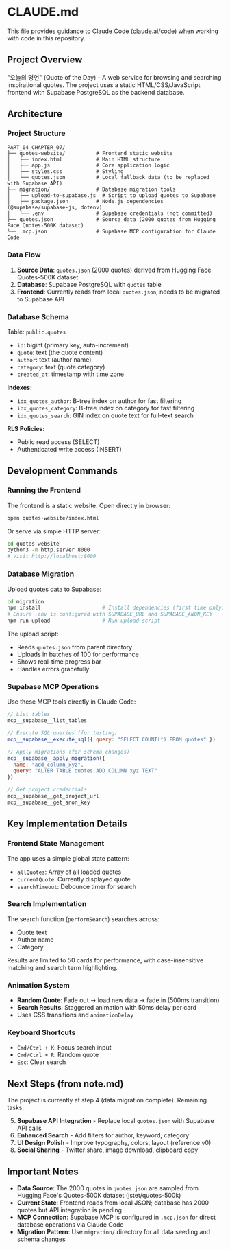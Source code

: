 # CLAUDE.md

This file provides guidance to Claude Code (claude.ai/code) when working with code in this repository.

## Project Overview

"오늘의 명언" (Quote of the Day) - A web service for browsing and searching inspirational quotes. The project uses a static HTML/CSS/JavaScript frontend with Supabase PostgreSQL as the backend database.

## Architecture

### Project Structure

```
PART_04_CHAPTER_07/
├── quotes-website/          # Frontend static website
│   ├── index.html           # Main HTML structure
│   ├── app.js               # Core application logic
│   ├── styles.css           # Styling
│   └── quotes.json          # Local fallback data (to be replaced with Supabase API)
├── migration/               # Database migration tools
│   ├── upload-to-supabase.js  # Script to upload quotes to Supabase
│   ├── package.json         # Node.js dependencies (@supabase/supabase-js, dotenv)
│   └── .env                 # Supabase credentials (not committed)
├── quotes.json              # Source data (2000 quotes from Hugging Face Quotes-500K dataset)
└── .mcp.json                # Supabase MCP configuration for Claude Code
```

### Data Flow

1. **Source Data**: `quotes.json` (2000 quotes) derived from Hugging Face Quotes-500K dataset
2. **Database**: Supabase PostgreSQL with `quotes` table
3. **Frontend**: Currently reads from local `quotes.json`, needs to be migrated to Supabase API

### Database Schema

Table: `public.quotes`
- `id`: bigint (primary key, auto-increment)
- `quote`: text (the quote content)
- `author`: text (author name)
- `category`: text (quote category)
- `created_at`: timestamp with time zone

**Indexes:**
- `idx_quotes_author`: B-tree index on author for fast filtering
- `idx_quotes_category`: B-tree index on category for fast filtering
- `idx_quotes_search`: GIN index on quote text for full-text search

**RLS Policies:**
- Public read access (SELECT)
- Authenticated write access (INSERT)

## Development Commands

### Running the Frontend

The frontend is a static website. Open directly in browser:
```bash
open quotes-website/index.html
```

Or serve via simple HTTP server:
```bash
cd quotes-website
python3 -m http.server 8000
# Visit http://localhost:8000
```

### Database Migration

Upload quotes data to Supabase:
```bash
cd migration
npm install                    # Install dependencies (first time only)
# Ensure .env is configured with SUPABASE_URL and SUPABASE_ANON_KEY
npm run upload                 # Run upload script
```

The upload script:
- Reads `quotes.json` from parent directory
- Uploads in batches of 100 for performance
- Shows real-time progress bar
- Handles errors gracefully

### Supabase MCP Operations

Use these MCP tools directly in Claude Code:

```javascript
// List tables
mcp__supabase__list_tables

// Execute SQL queries (for testing)
mcp__supabase__execute_sql({ query: "SELECT COUNT(*) FROM quotes" })

// Apply migrations (for schema changes)
mcp__supabase__apply_migration({
  name: "add_column_xyz",
  query: "ALTER TABLE quotes ADD COLUMN xyz TEXT"
})

// Get project credentials
mcp__supabase__get_project_url
mcp__supabase__get_anon_key
```

## Key Implementation Details

### Frontend State Management

The app uses a simple global state pattern:
- `allQuotes`: Array of all loaded quotes
- `currentQuote`: Currently displayed quote
- `searchTimeout`: Debounce timer for search

### Search Implementation

The search function (`performSearch`) searches across:
- Quote text
- Author name
- Category

Results are limited to 50 cards for performance, with case-insensitive matching and search term highlighting.

### Animation System

- **Random Quote**: Fade out → load new data → fade in (500ms transition)
- **Search Results**: Staggered animation with 50ms delay per card
- Uses CSS transitions and `animationDelay`

### Keyboard Shortcuts

- `Cmd/Ctrl + K`: Focus search input
- `Cmd/Ctrl + R`: Random quote
- `Esc`: Clear search

## Next Steps (from note.md)

The project is currently at step 4 (data migration complete). Remaining tasks:

5. **Supabase API Integration** - Replace local `quotes.json` with Supabase API calls
6. **Enhanced Search** - Add filters for author, keyword, category
7. **UI Design Polish** - Improve typography, colors, layout (reference v0)
8. **Social Sharing** - Twitter share, image download, clipboard copy

## Important Notes

- **Data Source**: The 2000 quotes in `quotes.json` are sampled from Hugging Face's Quotes-500K dataset (jstet/quotes-500k)
- **Current State**: Frontend reads from local JSON; database has 2000 quotes but API integration is pending
- **MCP Connection**: Supabase MCP is configured in `.mcp.json` for direct database operations via Claude Code
- **Migration Pattern**: Use `migration/` directory for all data seeding and schema changes
